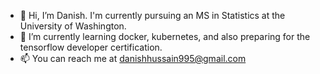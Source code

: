- 👋 Hi, I’m Danish. I'm currently pursuing an MS in Statistics at the University of Washington.
- 🌱 I’m currently learning docker, kubernetes, and also preparing for the tensorflow developer certification.
- 📫 You can reach me at danishhussain995@gmail.com

<!---
hussain995/hussain995 is a ✨ special ✨ repository because its `README.md` (this file) appears on your GitHub profile.
You can click the Preview link to take a look at your changes.
--->
